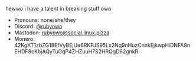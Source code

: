 hewwo i have a talent in breaking stuff owo

- Pronouns: none/she/they
- Discord: [@rubyowo](https://discord.com/users/787592668242640907)
- Mastodon: [rubyowo@social.linux.pizza](https://social.linux.pizza/@rubyowo)
- Monero: 42KgXT1zbZG18EfVyBEjUe6RKPJS95Lx2Nq9nHuzCnnkEjkwpHiDNFA8nEHDF8cKbjAQyTuGqP4ZHZuuH7S2HRQgD62gnkR
